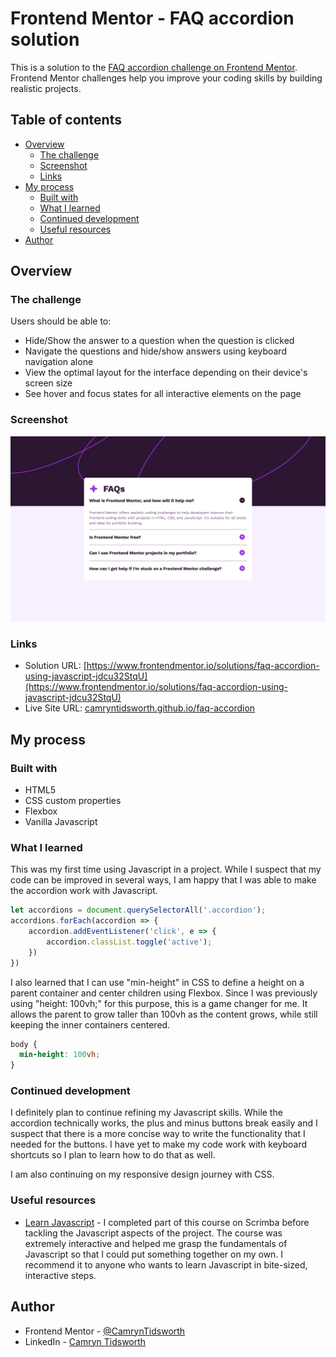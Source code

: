 # Frontend Mentor - FAQ accordion solution

This is a solution to the [FAQ accordion challenge on Frontend Mentor](https://www.frontendmentor.io/challenges/faq-accordion-wyfFdeBwBz). Frontend Mentor challenges help you improve your coding skills by building realistic projects. 

## Table of contents

- [Overview](#overview)
  - [The challenge](#the-challenge)
  - [Screenshot](#screenshot)
  - [Links](#links)
- [My process](#my-process)
  - [Built with](#built-with)
  - [What I learned](#what-i-learned)
  - [Continued development](#continued-development)
  - [Useful resources](#useful-resources)
- [Author](#author)

## Overview

### The challenge

Users should be able to:

- Hide/Show the answer to a question when the question is clicked
- Navigate the questions and hide/show answers using keyboard navigation alone
- View the optimal layout for the interface depending on their device's screen size
- See hover and focus states for all interactive elements on the page

### Screenshot

![](assets/images/screenshot.png)

### Links

- Solution URL: [https://www.frontendmentor.io/solutions/faq-accordion-using-javascript-jdcu32StqU](https://www.frontendmentor.io/solutions/faq-accordion-using-javascript-jdcu32StqU)
- Live Site URL: [camryntidsworth.github.io/faq-accordion](camryntidsworth.github.io/faq-accordion)

## My process

### Built with

- HTML5
- CSS custom properties
- Flexbox
- Vanilla Javascript

### What I learned

This was my first time using Javascript in a project. While I suspect that my code can be improved in several ways, I am happy that I was able to make the accordion work with Javascript.

```js
let accordions = document.querySelectorAll('.accordion');
accordions.forEach(accordion => {
    accordion.addEventListener('click', e => {
        accordion.classList.toggle('active');
    })
})
```
I also learned that I can use "min-height" in CSS to define a height on a parent container and center children using Flexbox. Since I was previously using "height: 100vh;" for this purpose, this is a game changer for me. It allows the parent to grow taller than 100vh as the content grows, while still keeping the inner containers centered. 

```css
body {
  min-height: 100vh;
}
```

### Continued development

I definitely plan to continue refining my Javascript skills. While the accordion technically works, the plus and minus buttons break easily and I suspect that there is a more concise way to write the functionality that I needed for the buttons. I have yet to make my code work with keyboard shortcuts so I plan to learn how to do that as well. 

I am also continuing on my responsive design journey with CSS. 

### Useful resources

- [Learn Javascript](https://v2.scrimba.com/learn-javascript-c0v) - I completed part of this course on Scrimba before tackling the Javascript aspects of the project. The course was extremely interactive and helped me grasp the fundamentals of Javascript so that I could put something together on my own. I recommend it to anyone who wants to learn Javascript in bite-sized, interactive steps.

## Author

- Frontend Mentor - [@CamrynTidsworth](https://www.frontendmentor.io/profile/CamrynTidsworth)
- LinkedIn - [Camryn Tidsworth](www.linkedin.com/in/camryn-tidsworth)
